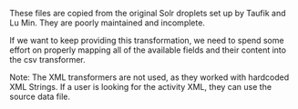 These files are copied from the original Solr droplets set up by Taufik and Lu Min.
They are poorly maintained and incomplete.

If we want to keep providing this transformation, we need to spend some effort on properly mapping all of the available
fields and their content into the csv transformer.

Note: 
The XML transformers are not used, as they worked with hardcoded XML Strings.
If a user is looking for the activity XML, they can use the source data file.
